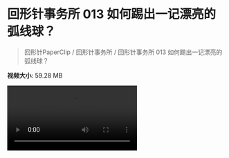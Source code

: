 # 回形针事务所 013 如何踢出一记漂亮的弧线球？

> 回形针PaperClip / 回形针事务所 / 回形针事务所 013 如何踢出一记漂亮的弧线球？

**视频大小**: 59.28 MB

<div class="video"><video src="https://file.hsyhx.top/archive/PaperClip/事务所/013.mp4" controls preload>🤔 您的浏览器不支持 video 标签</video></div>